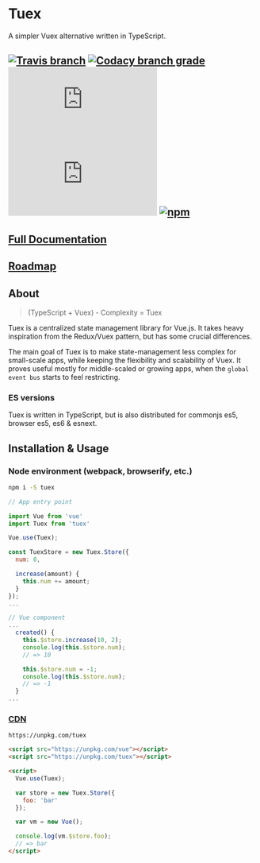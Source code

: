 # Tuex

A simpler Vuex alternative written in TypeScript.

## [![Travis branch](https://img.shields.io/travis/Raiondesu/Tuex/master.svg?style=flat-square)](https://travis-ci.org/Raiondesu/Tuex) [![Codacy branch grade](https://img.shields.io/codacy/grade/929a2e386c4c4cb6ae12619f89b0f0e3/master.svg?style=flat-square)]() ![size](https://badges.herokuapp.com/size/npm/tuex@latest/cjs/index.min.js?style=flat-square) ![size](https://badges.herokuapp.com/size/npm/tuex@latest/cjs/index.min.js?style=flat-square&gzip=true) [![npm](https://img.shields.io/npm/dt/tuex.svg?style=flat-square)](http://npmjs.com/package/tuex)

## [Full Documentation](https://github.com/Raiondesu/Tuex/wiki)

## [Roadmap](https://github.com/Raiondesu/Tuex/wiki/Roadmap)

## About
> (TypeScript + Vuex) - Complexity = Tuex

Tuex is a centralized state management library for Vue.js.
It takes heavy inspiration from the Redux/Vuex pattern, but has some crucial differences.

The main goal of Tuex is to make state-management less complex for small-scale apps, while keeping the flexibility and scalability of Vuex.
It proves useful mostly for middle-scaled or growing apps, when the `global event bus` starts to feel restricting.

### ES versions
Tuex is written in TypeScript, but is also distributed for  commonjs es5, browser es5, es6 & esnext.

## Installation & Usage

### Node environment (webpack, browserify, etc.)

```bash
npm i -S tuex
```

```js
// App entry point

import Vue from 'vue'
import Tuex from 'tuex'

Vue.use(Tuex);

const TuexStore = new Tuex.Store({
  num: 0,

  increase(amount) {
    this.num += amount;
  }
});
...
```

```js
// Vue component
...
  created() {
    this.$store.increase(10, 2);
    console.log(this.$store.num);
    // => 10

    this.$store.num = -1;
    console.log(this.$store.num);
    // => -1
  }
...
```

### [CDN](https://unpkg.com/tuex)

```url
https://unpkg.com/tuex
```

```html
<script src="https://unpkg.com/vue"></script>
<script src="https://unpkg.com/tuex"></script>

<script>
  Vue.use(Tuex);

  var store = new Tuex.Store({
    foo: 'bar'
  });

  var vm = new Vue();

  console.log(vm.$store.foo);
  // => bar
</script>
```
